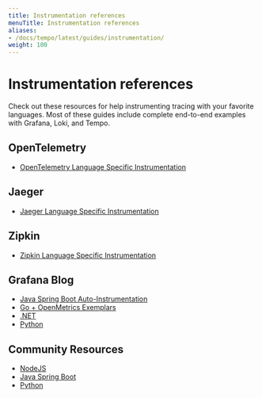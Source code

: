 ```yaml
---
title: Instrumentation references
menuTitle: Instrumentation references
aliases:
- /docs/tempo/latest/guides/instrumentation/
weight: 100
---
```



# Instrumentation references

Check out these resources for help instrumenting tracing with your favorite languages.
Most of these guides include complete end-to-end examples with Grafana, Loki, and Tempo.

## OpenTelemetry

- [OpenTelemetry Language Specific Instrumentation](https://opentelemetry.io/docs/)

## Jaeger 
- [Jaeger Language Specific Instrumentation](https://www.jaegertracing.io/docs/latest/client-libraries/)

## Zipkin 
- [Zipkin Language Specific Instrumentation](https://zipkin.io/pages/tracers_instrumentation.html)

## Grafana Blog

- [Java Spring Boot Auto-Instrumentation](https://grafana.com/blog/2021/02/03/auto-instrumenting-a-java-spring-boot-application-for-traces-and-logs-using-opentelemetry-and-grafana-tempo/)
- [Go + OpenMetrics Exemplars](https://grafana.com/blog/2020/11/09/trace-discovery-in-grafana-tempo-using-prometheus-exemplars-loki-2.0-queries-and-more/)
- [.NET](https://grafana.com/blog/2021/02/11/instrumenting-a-.net-web-api-using-opentelemetry-tempo-and-grafana-cloud/)
- [Python](https://grafana.com/blog/2021/05/04/get-started-with-distributed-tracing-and-grafana-tempo-using-foobar-a-demo-written-in-python/)

## Community Resources

- [NodeJS](https://github.com/mnadeem/nodejs-opentelemetry-tempo)
- [Java Spring Boot](https://github.com/mnadeem/boot-opentelemetry-tempo)
- [Python](https://github.com/dgzlopes/foobar-demo)
